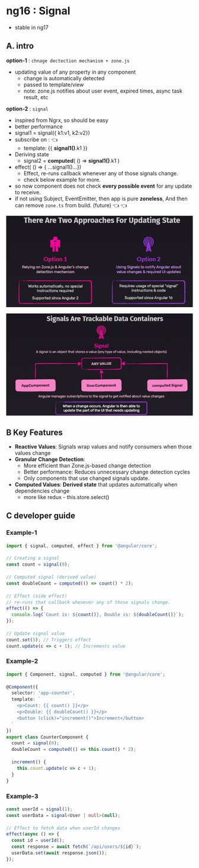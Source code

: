 # ng16 : Signal
- stable in ng17

## A. intro
**option-1** : `chnage dectection mechanism + zone.js`
- updating value of any property in any component
  - change is automatically detected
  - passed to template/view
  - note: zone.js notifies about user event, expired times, async task result, etc
  
**option-2** : `signal`
  - inspired from Ngrx, so should be easy
  - better performance
  - signal1 = signal({ k1:v1, k2:v2})
  - subscribe on : :point_left:
    - template: {{ **signal1()**.k1 }}
  - Deriving state
    - signal2 = **computed**( () => **signal1()**.k1 )
  - effect( () => { ...signal1()...})
    - Effect, re-runs callback whenever any of those signals change.
    - check below example for more.
  - so now component does not check **every possible event** for any update to receive.
  - if not using Subject, EventEmitter, then app is pure **zoneless**, And then can remove `zone.ts` from build. (future) :point_left: :point_left:


![img_1.png](../TEMP/image/evo/ng16/img_1.png)

![img.png](../TEMP/image/evo/ng16/img.png)

## B Key Features
- **Reactive Values**: Signals wrap values and notify consumers when those values change
- **Granular Change Detection**: 
  - More efficient than Zone.js-based change detection
  - Better performance: Reduces unnecessary change detection cycles
  - Only components that use changed signals update.
- **Computed Values**: **Derived state** that updates automatically when dependencies change
  - more like redux - this.store.select()

## C developer guide
### Example-1
```typescript
import { signal, computed, effect } from '@angular/core';

// Creating a signal
const count = signal(0);

// Computed signal (derived value)
const doubleCount = computed(() => count() * 2);

// Effect (side effect)
// re-runs that callback whenever any of those signals change.
effect(() => {
  console.log(`Count is: ${count()}, Double is: ${doubleCount()}`);
});

// Update signal value
count.set(5); // Triggers effect
count.update(c => c + 1); // Increments value
```
### Example-2
```typescript
import { Component, signal, computed } from '@angular/core';

@Component({
  selector: 'app-counter',
  template: `
    <p>Count: {{ count() }}</p>
    <p>Double: {{ doubleCount() }}</p>
    <button (click)="increment()">Increment</button>
  `
})
export class CounterComponent {
  count = signal(0);
  doubleCount = computed(() => this.count() * 2);

  increment() {
    this.count.update(c => c + 1);
  }
}
```
### Example-3
```typescript
const userId = signal(1);
const userData = signal<User | null>(null);

// Effect to fetch data when userId changes
effect(async () => {
  const id = userId();
  const response = await fetch(`/api/users/${id}`);
  userData.set(await response.json());
});
```

